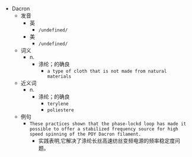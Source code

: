 - Dacron
  - 发音
    - 英
      - `/undefined/`
    - 美
      - `/undefined/`
  - 词义
    - n.
      - 涤纶；的确良
        - `a type of cloth that is not made from natural materials`
  - 近义词
    - n.
      - 涤纶；的确良
        - `terylene`
        - `poliestere`
  - 例句
    - `These practices shown that the phase-lockd loop has made it possible to offer a stabilized frequency source for high speed spinning of the POY Dacron filament.`
      - 实践表明,它解决了涤纶长丝高速纺丝变频电源的频率稳定度问题。

